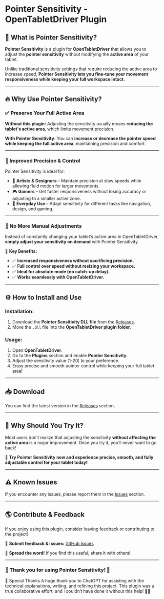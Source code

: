 # Pointer Sensitivity - OpenTabletDriver Plugin

## 🌟 What is Pointer Sensitivity?
**Pointer Sensitivity** is a plugin for **OpenTabletDriver** that allows you to adjust the **pointer sensitivity** without modifying the **active area** of your tablet.

Unlike traditional sensitivity settings that require reducing the active area to increase speed, **Pointer Sensitivity lets you fine-tune your movement responsiveness while keeping your full workspace intact.**

---

## 🔥 Why Use Pointer Sensitivity?

### **✅ Preserve Your Full Active Area**
**Without this plugin:** Adjusting the sensitivity usually means **reducing the tablet's active area**, which limits movement precision.

**With Pointer Sensitivity:** You can **increase or decrease the pointer speed while keeping the full active area**, maintaining precision and comfort.

---

### **🎯 Improved Precision & Control**
Pointer Sensitivity is ideal for:
- 🎨 **Artists & Designers** – Maintain precision at slow speeds while allowing fluid motion for larger movements.
- 🎮 **Gamers** – Get faster responsiveness without losing accuracy or adjusting to a smaller active zone.
- 💼 **Everyday Use** – Adapt sensitivity for different tasks like navigation, design, and gaming.

---

### **🚀 No More Manual Adjustments**
Instead of constantly changing your tablet’s active area in OpenTabletDriver, **simply adjust your sensitivity on demand** with Pointer Sensitivity.

📌 **Key Benefits:**
- ✅ **Increased responsiveness without sacrificing precision.**
- ✅ **Full control over speed without resizing your workspace.**
- ✅ **Ideal for absolute mode (no catch-up delay).**
- ✅ **Works seamlessly with OpenTabletDriver.**

---

## ⚙️ How to Install and Use

### **Installation:**
1. Download the **Pointer Sensitivity DLL file** from the [Releases](https://github.com/YOUR-GITHUB-USERNAME/PointerSensitivity/releases).
2. Move the `.dll` file into the **OpenTabletDriver plugin folder**.

### **Usage:**
1. Open **OpenTabletDriver**.
2. Go to the **Plugins** section and enable **Pointer Sensitivity**.
3. Adjust the sensitivity value (1-20) to your preference.
4. Enjoy precise and smooth pointer control while keeping your full tablet area!

---

## 📥 Download
You can find the latest version in the [Releases](https://github.com/YOUR-GITHUB-USERNAME/PointerSensitivity/releases) section.

---

## 📌 Why Should You Try It?
Most users don’t realize that adjusting the sensitivity **without affecting the active area** is a major improvement. Once you try it, you’ll never want to go back!

💖 **Try Pointer Sensitivity now and experience precise, smooth, and fully adjustable control for your tablet today!**

---

## ⚠️ Known Issues
If you encounter any issues, please report them in the [Issues](https://github.com/YOUR-GITHUB-USERNAME/PointerSensitivity/issues) section.

---

## 🌎 Contribute & Feedback
If you enjoy using this plugin, consider leaving feedback or contributing to the project!

📩 **Submit feedback & issues:** [GitHub Issues](https://github.com/YOUR-GITHUB-USERNAME/PointerSensitivity/issues)

💖 **Spread the word!** If you find this useful, share it with others!

---

### 🎉 Thank you for using Pointer Sensitivity! 🎉

💖 Special Thanks
A huge thank you to ChatGPT for assisting with the technical explanations, writing, and refining this project. This plugin was a true collaborative effort, and I couldn’t have done it without this help! 🥹💖
